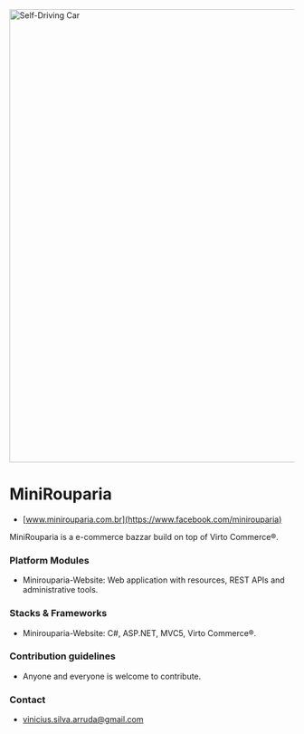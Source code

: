 <img src="https://scontent.fplu3-1.fna.fbcdn.net/v/t1.0-9/15203250_1259097267486946_8020116633519356661_n.jpg?oh=078530a0f1c15d131a00e39a045f0214&oe=5A5A5B6F" alt="Self-Driving Car" width="800px">

# MiniRouparia #
* [www.minirouparia.com.br](https://www.facebook.com/minirouparia)

MiniRouparia is a e-commerce bazzar build on top of Virto Commerce®.

### Platform Modules ###

* Minirouparia-Website:
Web application with resources, REST APIs and administrative tools.

### Stacks & Frameworks ###

* Minirouparia-Website:
C#, ASP.NET, MVC5, Virto Commerce®.

### Contribution guidelines ###

* Anyone and everyone is welcome to contribute.

### Contact ###

* [vinicius.silva.arruda@gmail.com](mailto:vinicius.silva.arruda@gmail.com)